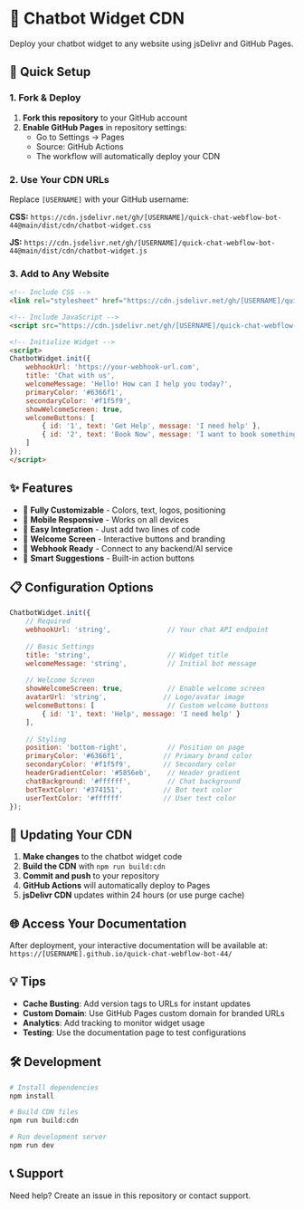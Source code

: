 # 🤖 Chatbot Widget CDN

Deploy your chatbot widget to any website using jsDelivr and GitHub Pages.

## 🚀 Quick Setup

### 1. Fork & Deploy

1. **Fork this repository** to your GitHub account
2. **Enable GitHub Pages** in repository settings:
   - Go to Settings → Pages
   - Source: GitHub Actions
   - The workflow will automatically deploy your CDN

### 2. Use Your CDN URLs

Replace `[USERNAME]` with your GitHub username:

**CSS:** `https://cdn.jsdelivr.net/gh/[USERNAME]/quick-chat-webflow-bot-44@main/dist/cdn/chatbot-widget.css`

**JS:** `https://cdn.jsdelivr.net/gh/[USERNAME]/quick-chat-webflow-bot-44@main/dist/cdn/chatbot-widget.js`

### 3. Add to Any Website

```html
<!-- Include CSS -->
<link rel="stylesheet" href="https://cdn.jsdelivr.net/gh/[USERNAME]/quick-chat-webflow-bot-44@main/dist/cdn/chatbot-widget.css">

<!-- Include JavaScript -->
<script src="https://cdn.jsdelivr.net/gh/[USERNAME]/quick-chat-webflow-bot-44@main/dist/cdn/chatbot-widget.js"></script>

<!-- Initialize Widget -->
<script>
ChatbotWidget.init({
    webhookUrl: 'https://your-webhook-url.com',
    title: 'Chat with us',
    welcomeMessage: 'Hello! How can I help you today?',
    primaryColor: '#6366f1',
    secondaryColor: '#f1f5f9',
    showWelcomeScreen: true,
    welcomeButtons: [
        { id: '1', text: 'Get Help', message: 'I need help' },
        { id: '2', text: 'Book Now', message: 'I want to book something' }
    ]
});
</script>
```

## ✨ Features

- 🎨 **Fully Customizable** - Colors, text, logos, positioning
- 📱 **Mobile Responsive** - Works on all devices
- 🚀 **Easy Integration** - Just add two lines of code
- 💬 **Welcome Screen** - Interactive buttons and branding
- 🔌 **Webhook Ready** - Connect to any backend/AI service
- 🎯 **Smart Suggestions** - Built-in action buttons

## 📋 Configuration Options

```javascript
ChatbotWidget.init({
    // Required
    webhookUrl: 'string',              // Your chat API endpoint
    
    // Basic Settings
    title: 'string',                   // Widget title
    welcomeMessage: 'string',          // Initial bot message
    
    // Welcome Screen
    showWelcomeScreen: true,           // Enable welcome screen
    avatarUrl: 'string',              // Logo/avatar image
    welcomeButtons: [                  // Custom welcome buttons
        { id: '1', text: 'Help', message: 'I need help' }
    ],
    
    // Styling
    position: 'bottom-right',          // Position on page
    primaryColor: '#6366f1',          // Primary brand color
    secondaryColor: '#f1f5f9',        // Secondary color
    headerGradientColor: '#5856eb',    // Header gradient
    chatBackground: '#ffffff',         // Chat background
    botTextColor: '#374151',          // Bot text color
    userTextColor: '#ffffff'          // User text color
});
```

## 🔄 Updating Your CDN

1. **Make changes** to the chatbot widget code
2. **Build the CDN** with `npm run build:cdn`
3. **Commit and push** to your repository
4. **GitHub Actions** will automatically deploy to Pages
5. **jsDelivr CDN** updates within 24 hours (or use purge cache)

## 🌐 Access Your Documentation

After deployment, your interactive documentation will be available at:
`https://[USERNAME].github.io/quick-chat-webflow-bot-44/`

## 💡 Tips

- **Cache Busting**: Add version tags to URLs for instant updates
- **Custom Domain**: Use GitHub Pages custom domain for branded URLs  
- **Analytics**: Add tracking to monitor widget usage
- **Testing**: Use the documentation page to test configurations

## 🛠️ Development

```bash
# Install dependencies
npm install

# Build CDN files
npm run build:cdn

# Run development server
npm run dev
```

## 📞 Support

Need help? Create an issue in this repository or contact support.
